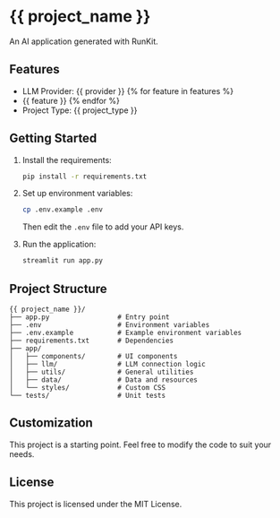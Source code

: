 # {{ project_name }}

An AI application generated with RunKit.

## Features

- LLM Provider: {{ provider }}
{% for feature in features %}
- {{ feature }}
{% endfor %}
- Project Type: {{ project_type }}

## Getting Started

1. Install the requirements:
   ```bash
   pip install -r requirements.txt
   ```

2. Set up environment variables:
   ```bash
   cp .env.example .env
   ```
   Then edit the `.env` file to add your API keys.

3. Run the application:
   ```bash
   streamlit run app.py
   ```

## Project Structure

```
{{ project_name }}/
├── app.py                 # Entry point
├── .env                   # Environment variables
├── .env.example           # Example environment variables
├── requirements.txt       # Dependencies
├── app/
│   ├── components/        # UI components
│   ├── llm/               # LLM connection logic
│   ├── utils/             # General utilities
│   ├── data/              # Data and resources
│   └── styles/            # Custom CSS
└── tests/                 # Unit tests
```

## Customization

This project is a starting point. Feel free to modify the code to suit your needs.

## License

This project is licensed under the MIT License.